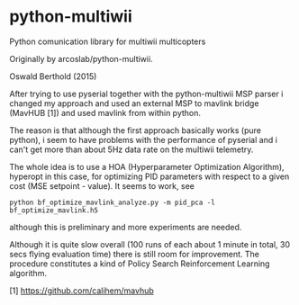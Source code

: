 python-multiwii
===============

Python comunication library for multiwii multicopters


Originally by arcoslab/python-multiwii.

Oswald Berthold (2015)

After trying to use pyserial together with the python-multiwii MSP parser i changed my approach and used an external MSP to mavlink bridge (MavHUB [1]) and used mavlink from within python.

The reason is that although the first approach basically works (pure python), i seem to have problems with the performance of pyserial and i can't get more than about 5Hz data rate on the multiwii telemetry.

The whole idea is to use a HOA (Hyperparameter Optimization Algorithm), hyperopt in this case, for optimizing PID parameters with respect to a given cost (MSE setpoint - value). It seems to work, see

    python bf_optimize_mavlink_analyze.py -m pid_pca -l bf_optimize_mavlink.h5

although this is preliminary and more experiments are needed.

Although it is quite slow overall (100 runs of each about 1 minute in total, 30 secs flying evaluation time) there is still room for improvement. The procedure constitutes a kind of Policy Search Reinforcement Learning algorithm.

[1] https://github.com/calihem/mavhub